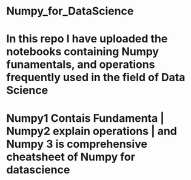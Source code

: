 # Numpy_for_DataScience
# In this repo I have uploaded the notebooks containing Numpy funamentals, and operations frequently used in the field of Data Science
# Numpy1 Contais Fundamenta | Numpy2 explain operations | and Numpy 3 is comprehensive cheatsheet of Numpy for datascience
